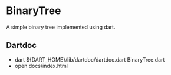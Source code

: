 BinaryTree
==========

A simple binary tree implemented using dart.

Dartdoc
-------
   * dart ${DART_HOME}/lib/dartdoc/dartdoc.dart BinaryTree.dart
   * open docs/index.html